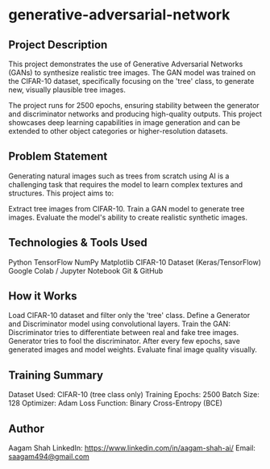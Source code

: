 # generative-adversarial-network

## Project Description
This project demonstrates the use of Generative Adversarial Networks (GANs) to synthesize realistic tree images. The GAN model was trained on the CIFAR-10 dataset, specifically focusing on the 'tree' class, to generate new, visually plausible tree images.

The project runs for 2500 epochs, ensuring stability between the generator and discriminator networks and producing high-quality outputs. This project showcases deep learning capabilities in image generation and can be extended to other object categories or higher-resolution datasets.


## Problem Statement
Generating natural images such as trees from scratch using AI is a challenging task that requires the model to learn complex textures and structures. This project aims to:

Extract tree images from CIFAR-10.
Train a GAN model to generate tree images.
Evaluate the model's ability to create realistic synthetic images.


## Technologies & Tools Used
Python
TensorFlow
NumPy
Matplotlib
CIFAR-10 Dataset (Keras/TensorFlow)
Google Colab / Jupyter Notebook
Git & GitHub

## How it Works
Load CIFAR-10 dataset and filter only the 'tree' class.
Define a Generator and Discriminator model using convolutional layers.
Train the GAN:
        Discriminator tries to differentiate between real and fake tree images.
        Generator tries to fool the discriminator.
After every few epochs, save generated images and model weights.
Evaluate final image quality visually.

## Training Summary
Dataset Used: CIFAR-10 (tree class only)
Training Epochs: 2500
Batch Size: 128
Optimizer: Adam
Loss Function: Binary Cross-Entropy (BCE)

## Author
Aagam Shah
LinkedIn: https://www.linkedin.com/in/aagam-shah-ai/
Email: saagam494@gmail.com


